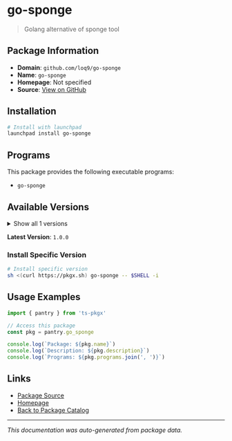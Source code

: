 # go-sponge

> Golang alternative of sponge tool

## Package Information

- **Domain**: `github.com/loq9/go-sponge`
- **Name**: `go-sponge`
- **Homepage**: Not specified
- **Source**: [View on GitHub](https://github.com/pkgxdev/pantry/tree/main/projects/github.com/loq9/go-sponge/package.yml)

## Installation

```bash
# Install with launchpad
launchpad install go-sponge
```

## Programs

This package provides the following executable programs:

- `go-sponge`

## Available Versions

<details>
<summary>Show all 1 versions</summary>

- `1.0.0`

</details>

**Latest Version**: `1.0.0`

### Install Specific Version

```bash
# Install specific version
sh <(curl https://pkgx.sh) go-sponge -- $SHELL -i
```

## Usage Examples

```typescript
import { pantry } from 'ts-pkgx'

// Access this package
const pkg = pantry.go_sponge

console.log(`Package: ${pkg.name}`)
console.log(`Description: ${pkg.description}`)
console.log(`Programs: ${pkg.programs.join(', ')}`)
```

## Links

- [Package Source](https://github.com/pkgxdev/pantry/tree/main/projects/github.com/loq9/go-sponge/package.yml)
- [Homepage](#)
- [Back to Package Catalog](../package-catalog.md)

---

*This documentation was auto-generated from package data.*
